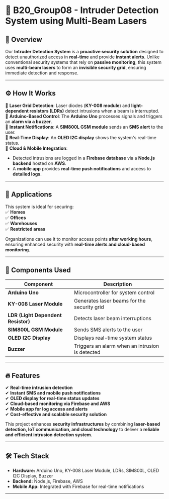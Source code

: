 # 🚀 B20_Group08 - Intruder Detection System using Multi-Beam Lasers  

## 📌 Overview  
Our **Intruder Detection System** is a **proactive security solution** designed to detect unauthorized access in **real-time** and provide **instant alerts**. Unlike conventional security systems that rely on **passive monitoring**, this system uses **multi-beam lasers** to form an **invisible security grid**, ensuring immediate detection and response.  

---

## ⚙️ How It Works  
🔹 **Laser Grid Detection**: Laser diodes (**KY-008 module**) and **light-dependent resistors (LDRs)** detect intrusions when a beam is interrupted.  
🔹 **Arduino-Based Control**: The **Arduino Uno** processes signals and triggers an **alarm via a buzzer**.  
🔹 **Instant Notifications**: A **SIM800L GSM module** sends an **SMS alert** to the user.  
🔹 **Real-Time Display**: An **OLED I2C display** shows the system's real-time status.  
🔹 **Cloud & Mobile Integration**:  
   - Detected intrusions are logged in a **Firebase database** via a **Node.js backend** hosted on **AWS**.  
   - A **mobile app** provides **real-time push notifications** and access to **detailed logs**.  

---

## 🏢 Applications  
This system is ideal for securing:  
✅ **Homes**  
✅ **Offices**  
✅ **Warehouses**  
✅ **Restricted areas**  

Organizations can use it to monitor access points **after working hours**, ensuring enhanced security with **real-time alerts and cloud-based monitoring**.  

---

## 🔩 Components Used  
| Component        | Description                         |  
|-----------------|-------------------------------------|  
| **Arduino Uno** | Microcontroller for system control |  
| **KY-008 Laser Module** | Generates laser beams for the security grid |  
| **LDR (Light Dependent Resistor)** | Detects laser beam interruptions |  
| **SIM800L GSM Module** | Sends SMS alerts to the user |  
| **OLED I2C Display** | Displays real-time system status |  
| **Buzzer** | Triggers an alarm when an intrusion is detected |  

---

## 🔥 Features  
✔ **Real-time intrusion detection**  
✔ **Instant SMS and mobile push notifications**  
✔ **OLED display for real-time status updates**  
✔ **Cloud-based monitoring via Firebase and AWS**  
✔ **Mobile app for log access and alerts**  
✔ **Cost-effective and scalable security solution**  

This project enhances **security infrastructures** by combining **laser-based detection, IoT communication, and cloud technology** to deliver a **reliable and efficient intrusion detection system**.  

---

## 🛠️ Tech Stack  
- **Hardware:** Arduino Uno, KY-008 Laser Module, LDRs, SIM800L, OLED I2C Display, Buzzer  
- **Backend:** Node.js, Firebase, AWS  
- **Mobile App:** Integrated with Firebase for real-time notifications  

---



